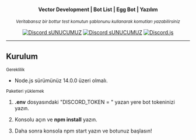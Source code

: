 <div align="center">

  <h4> Vector Development | Bot List | Egg Bot | Yazılım </h4>

  <i><small>Veritabansız bir bottur test komutun şablonunu kullanarak komutları yazabilirsiniz </small></i>

  [![Discord sUNUCUMUZ](https://img.shields.io/badge/Discord-Sunucumuz-7354F6?style=flat-square)](https://discord.gg/gpQ23HCpfr)
  [![Discord sUNUCUMUZ](https://img.shields.io/badge/EggBot-YönetimPaneli-7354F6?style=flat-square)](https://eggbot.xyz)
  [![Discord.js](https://img.shields.io/badge/Discord.js-V.12-7354F6?style=flat-square)](https://www.npmjs.com/package/discord.js)

</div>

* * *

## Kurulum

<small>Gereklilik</small>
- Node.js sürümünüz 14.0.0 üzeri olmalı.


<small> Paketleri yüklemek </small>

1.  <strong>.env</strong> dosyasındaki "DISCORD_TOKEN = " yazan yere bot tokeninizi yazın.

2. Konsolu açın ve <strong>npm install</strong> yazın.

3.  Daha sonra konsola npm start yazın ve botunuz başlasın!
